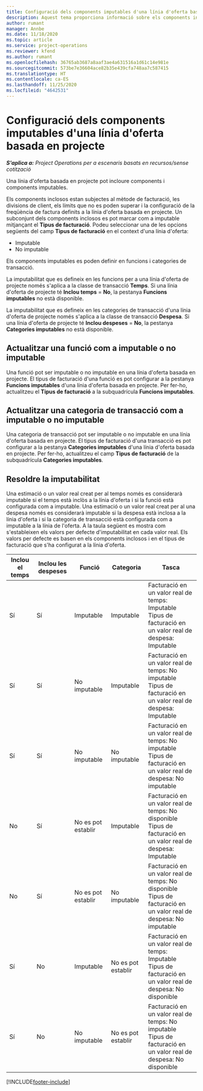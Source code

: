 ```yaml
---
title: Configuració dels components imputables d'una línia d'oferta basada en projecte
description: Aquest tema proporciona informació sobre els components inclosos, els factuables i els que no es poden facturar, a les línies de l'oferta basada en projecte.
author: rumant
manager: Annbe
ms.date: 11/18/2020
ms.topic: article
ms.service: project-operations
ms.reviewer: kfend
ms.author: rumant
ms.openlocfilehash: 36765ab3687a8aaf3ae4a631516a1d61c14e981e
ms.sourcegitcommit: 573be7e36604ace82b35e439cfa748aa7c587415
ms.translationtype: HT
ms.contentlocale: ca-ES
ms.lasthandoff: 11/25/2020
ms.locfileid: "4642531"
---
```

# <a name="configure-the-chargeable-components-of-a-project-based-quote-line"></a>Configuració dels components imputables d'una línia d'oferta basada en projecte

_**S'aplica a:** Project Operations per a escenaris basats en recursos/sense cotització_

Una línia d'oferta basada en projecte pot incloure components i components imputables.

Els components inclosos estan subjectes al mètode de facturació, les divisions de client, els límits que no es poden superar i la configuració de la freqüència de factura definits a la línia d'oferta basada en projecte.
Un subconjunt dels components inclosos es pot marcar com a imputable mitjançant el **Tipus de facturació**. Podeu seleccionar una de les opcions següents del camp **Tipus de facturació** en el context d'una línia d'oferta:

   - Imputable
   - No imputable

Els components imputables es poden definir en funcions i categories de transacció.

La imputabilitat que es defineix en les funcions per a una línia d'oferta de projecte només s'aplica a la classe de transacció **Temps**. Si una línia d'oferta de projecte té **Inclou temps** = **No**, la pestanya **Funcions imputables** no està disponible.

La imputabilitat que es defineix en les categories de transacció d'una línia d'oferta de projecte només s'aplica a la classe de transacció **Despesa**. Si una línia d'oferta de projecte té **Inclou despeses** = **No**, la pestanya **Categories imputables** no està disponible.

## <a name="update-a-role-to-be-chargeable-or-non-chargeable"></a>Actualitzar una funció com a imputable o no imputable
Una funció pot ser imputable o no imputable en una línia d'oferta basada en projecte. El tipus de facturació d'una funció es pot configurar a la pestanya **Funcions imputables** d'una línia d'oferta basada en projecte. Per fer-ho, actualitzeu el **Tipus de facturació** a la subquadrícula **Funcions imputables**. 

## <a name="update-a-transaction-category-to-be-chargeable-or-non-chargeable"></a>Actualitzar una categoria de transacció com a imputable o no imputable
Una categoria de transacció pot ser imputable o no imputable en una línia d'oferta basada en projecte. El tipus de facturació d'una transacció es pot configurar a la pestanya **Categories imputables** d'una línia d'oferta basada en projecte. Per fer-ho, actualitzeu el camp **Tipus de facturació** de la subquadrícula **Categories imputables**. 

## <a name="resolve-chargeability"></a>Resoldre la imputabilitat

Una estimació o un valor real creat per al temps només es considerarà imputable si el temps està inclòs a la línia d'oferta i si la funció està configurada com a imputable.
Una estimació o un valor real creat per al una despesa només es considerarà imputable si la despesa està inclosa a la línia d'oferta i si la categoria de transacció està configurada com a imputable a la línia de l'oferta. A la taula següent es mostra com s'estableixen els valors per defecte d'imputabilitat en cada valor real. Els valors per defecte es basen en els components inclosos i en el tipus de facturació que s'ha configurat a la línia d'oferta.

| Inclou el temps | Inclou les despeses | Funció | Categoria | Tasca |
| --- | --- | --- | --- | --- |
| Sí | Sí | Imputable | Imputable | Facturació en un valor real de temps: Imputable </br>Tipus de facturació en un valor real de despesa: Imputable |
| Sí | Sí | No imputable | Imputable | Facturació en un valor real de temps: No imputable </br>Tipus de facturació en un valor real de despesa: Imputable |
| Sí | Sí | No imputable | No imputable | Facturació en un valor real de temps: No imputable </br>Tipus de facturació en un valor real de despesa: No imputable |
| No | Sí | No es pot establir | Imputable | Facturació en un valor real de temps: No disponible </br>Tipus de facturació en un valor real de despesa: Imputable |
| No | Sí | No es pot establir | No imputable | Facturació en un valor real de temps: No disponible </br>Tipus de facturació en un valor real de despesa: No imputable |
| Sí | No | Imputable | No es pot establir | Facturació en un valor real de temps: Imputable </br>Tipus de facturació en un valor real de despesa: No disponible |
| Sí | No | No imputable | No es pot establir | Facturació en un valor real de temps: No imputable </br> Tipus de facturació en un valor real de despesa: No disponible |


[!INCLUDE[footer-include](../includes/footer-banner.md)]